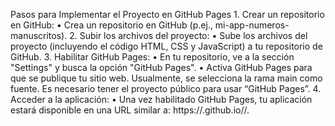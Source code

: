 Pasos para Implementar el Proyecto en GitHub Pages
1.
Crear un repositorio en GitHub:
•
Crea un repositorio en GitHub (p.ej., mi-app-numeros-manuscritos).
2.
Subir los archivos del proyecto:
•
Sube los archivos del proyecto (incluyendo el código HTML, CSS y JavaScript) a tu repositorio de GitHub.
3.
Habilitar GitHub Pages:
•
En tu repositorio, ve a la sección "Settings" y busca la opción "GitHub Pages".
•
Activa GitHub Pages para que se publique tu sitio web. Usualmente, se selecciona la rama main como fuente. Es necesario tener el proyecto público para usar “GitHub Pages”.
4.
Acceder a la aplicación:
•
Una vez habilitado GitHub Pages, tu aplicación estará disponible en una URL similar a: https://<usuario>.github.io/<repositorio>/.
